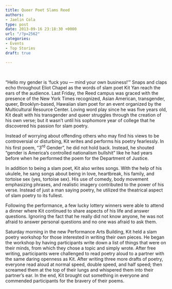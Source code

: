 ```yaml
---
title: Queer Poet Slams Reed
authors:
- Jaelin Cola
type: post
date: 2013-09-16 23:18:30 +0000
url: "/?p=2562"
categories:
- Events
- Top Stories
draft: true

---
```

&nbsp;

“Hello my gender is ‘fuck you — mind your own business!’” Snaps and claps echo throughout Eliot Chapel as the words of slam poet Kit Yan reach the ears of the audience. Last Friday, the Reed campus was graced with the presence of the New York Times recognized, Asian American, transgender, queer, Brooklyn-based, Hawaiian slam poet for an event organized by the Multicultural Resource Center. Loving word play since he was five years old, Kit dealt with his transgender and queer struggles through the creation of his own verse; but it wasn’t until his sophomore year of college that he discovered his passion for slam poetry.

Instead of worrying about offending others who may find his views to be controversial or disturbing, Kit writes and performs his poetry fearlessly. In his first poem, “3<sup>rd</sup> Gender”, he did not hold back. Instead, he shouted “gender is America’s controlled nationalism bullshit” like he had years before when he performed the poem for the Department of Justice.

In addition to being a slam poet, Kit also writes songs. With the help of his ukulele, he sang songs about being in love, heartbreak, his family, and tortoise sex (yes, tortoise sex). His use of comedy, body movement emphasizing phrases, and realistic imagery contributed to the power of his verse. Instead of just a man saying poetry, he utilized the theatrical aspect of slam poetry to its fullest.

Following the performance, a few lucky lottery winners were able to attend a dinner where Kit continued to share aspects of his life and answer questions. Ignoring the fact that he really did not know anyone, he was not afraid to answer personal questions and no one was afraid to ask them.

Saturday morning in the new Performance Arts Building, Kit held a slam poetry workshop for those interested in writing their own pieces. He began the workshop by having participants write down a list of things that were on their minds, from which they chose a topic and simply wrote. After free writing, participants were challenged to read poetry aloud to a partner with the same daring openness as Kit. After writing three more drafts of poetry, everyone read aloud at normal speed, double speed, and half speed; then screamed them at the top of their lungs and whispered them into their partner’s ear. In the end, Kit brought out something in everyone and commended participants for the bravery of their poems.